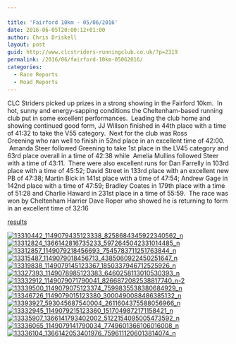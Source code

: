 ```yaml
---

title: 'Fairford 10km - 05/06/2016'
date: 2016-06-05T20:00:12+01:00
author: Chris Driskell
layout: post
guid: http://www.clcstriders-runningclub.co.uk/?p=2319
permalink: /2016/06/fairford-10km-05062016/
categories:
  - Race Reports
  - Road Reports
---
```

CLC Striders picked up prizes in a strong showing in the Fairford 10km.  In hot, sunny and energy-sapping conditions the Cheltenham-based running club put in some excellent performances.  Leading the club home and showing continued good form, JJ Willson finished in 44th place with a time of 41:32 to take the V55 category.  Next for the club was Ross Greening who ran well to finish in 52nd place in an excellent time of 42:00.  Amanda Steer followed Greening to take 1st place in the LV45 category and 63rd place overall in a time of 42:38 while  Amelia Mullins followed Steer with a time of 43:11.  There were also excellent runs for Dan Farrelly in 103rd place with a time of 45:52; David Street in 133rd place with an excellent new PB of 47:38; Martin Bick in 141st place with a time of 47:54; Andrew Gage in 142nd place with a time of 47:59; Bradley Coates in 179th place with a time of 51:28 and Charlie Haward in 231st place in a time of 55:59.  The race was won by Cheltenham Harrier Dave Roper who showed he is returning to form in an excellent time of 32:16

[results](http://dbmaxresults.co.uk/Results.aspx?CId=16421&RId=6124&EId=1)

[<img class="alignnone size-medium wp-image-2322" src="/Images/2016/06/13310442_1149079435123338_8258684345922340562_n-225x300.jpg" alt="13310442_1149079435123338_8258684345922340562_n" width="225" height="300" srcset="/Images/2016/06/13310442_1149079435123338_8258684345922340562_n-225x300.jpg 225w, /Images/2016/06/13310442_1149079435123338_8258684345922340562_n.jpg 720w" sizes="(max-width: 225px) 100vw, 225px" />](/Images/2016/06/13310442_1149079435123338_8258684345922340562_n.jpg) [<img class="alignnone size-medium wp-image-2323" src="/Images/2016/06/13312824_1366142816735233_5972645042331014485_n-300x203.jpg" alt="13312824_1366142816735233_5972645042331014485_n" width="300" height="203" srcset="/Images/2016/06/13312824_1366142816735233_5972645042331014485_n-300x203.jpg 300w, /Images/2016/06/13312824_1366142816735233_5972645042331014485_n-768x520.jpg 768w, /Images/2016/06/13312824_1366142816735233_5972645042331014485_n.jpg 960w" sizes="(max-width: 300px) 100vw, 300px" />](/Images/2016/06/13312824_1366142816735233_5972645042331014485_n.jpg) [<img class="alignnone size-medium wp-image-2324" src="/Images/2016/06/13312857_1149079218456693_7545783711251763844_n-225x300.jpg" alt="13312857_1149079218456693_7545783711251763844_n" width="225" height="300" srcset="/Images/2016/06/13312857_1149079218456693_7545783711251763844_n-225x300.jpg 225w, /Images/2016/06/13312857_1149079218456693_7545783711251763844_n.jpg 720w" sizes="(max-width: 225px) 100vw, 225px" />](/Images/2016/06/13312857_1149079218456693_7545783711251763844_n.jpg) [<img class="alignnone size-medium wp-image-2325" src="/Images/2016/06/13315487_1149079018456713_4385060922450251647_n-225x300.jpg" alt="13315487_1149079018456713_4385060922450251647_n" width="225" height="300" srcset="/Images/2016/06/13315487_1149079018456713_4385060922450251647_n-225x300.jpg 225w, /Images/2016/06/13315487_1149079018456713_4385060922450251647_n.jpg 720w" sizes="(max-width: 225px) 100vw, 225px" />](/Images/2016/06/13315487_1149079018456713_4385060922450251647_n.jpg) [<img class="alignnone size-medium wp-image-2326" src="/Images/2016/06/13319838_1149079145123367_1850337946712525926_n-225x300.jpg" alt="13319838_1149079145123367_1850337946712525926_n" width="225" height="300" srcset="/Images/2016/06/13319838_1149079145123367_1850337946712525926_n-225x300.jpg 225w, /Images/2016/06/13319838_1149079145123367_1850337946712525926_n.jpg 720w" sizes="(max-width: 225px) 100vw, 225px" />](/Images/2016/06/13319838_1149079145123367_1850337946712525926_n.jpg) [<img class="alignnone size-medium wp-image-2327" src="/Images/2016/06/13327393_1149078985123383_6460258113010530393_n-225x300.jpg" alt="13327393_1149078985123383_6460258113010530393_n" width="225" height="300" srcset="/Images/2016/06/13327393_1149078985123383_6460258113010530393_n-225x300.jpg 225w, /Images/2016/06/13327393_1149078985123383_6460258113010530393_n.jpg 720w" sizes="(max-width: 225px) 100vw, 225px" />](/Images/2016/06/13327393_1149078985123383_6460258113010530393_n.jpg) [<img class="alignnone size-medium wp-image-2328" src="/Images/2016/06/13332912_1149079071790041_8266872082538817740_n-2-225x300.jpg" alt="13332912_1149079071790041_8266872082538817740_n-2" width="225" height="300" srcset="/Images/2016/06/13332912_1149079071790041_8266872082538817740_n-2-225x300.jpg 225w, /Images/2016/06/13332912_1149079071790041_8266872082538817740_n-2.jpg 720w" sizes="(max-width: 225px) 100vw, 225px" />](/Images/2016/06/13332912_1149079071790041_8266872082538817740_n-2.jpg) [<img class="alignnone size-medium wp-image-2334" src="/Images/2016/06/13339500_1149079075123374_7599835538380684929_n-225x300.jpg" alt="13339500_1149079075123374_7599835538380684929_n" width="225" height="300" srcset="/Images/2016/06/13339500_1149079075123374_7599835538380684929_n-225x300.jpg 225w, /Images/2016/06/13339500_1149079075123374_7599835538380684929_n.jpg 720w" sizes="(max-width: 225px) 100vw, 225px" />](/Images/2016/06/13339500_1149079075123374_7599835538380684929_n.jpg) [<img class="alignnone size-medium wp-image-2335" src="/Images/2016/06/13346726_1149079015123380_3000490088486385132_n-225x300.jpg" alt="13346726_1149079015123380_3000490088486385132_n" width="225" height="300" srcset="/Images/2016/06/13346726_1149079015123380_3000490088486385132_n-225x300.jpg 225w, /Images/2016/06/13346726_1149079015123380_3000490088486385132_n.jpg 720w" sizes="(max-width: 225px) 100vw, 225px" />](/Images/2016/06/13346726_1149079015123380_3000490088486385132_n.jpg) [<img class="alignnone size-medium wp-image-2336" src="/Images/2016/06/13393927_593045687540004_2611604375588056966_n-225x300.jpg" alt="13393927_593045687540004_2611604375588056966_n" width="225" height="300" srcset="/Images/2016/06/13393927_593045687540004_2611604375588056966_n-225x300.jpg 225w, /Images/2016/06/13393927_593045687540004_2611604375588056966_n.jpg 720w" sizes="(max-width: 225px) 100vw, 225px" />](/Images/2016/06/13393927_593045687540004_2611604375588056966_n.jpg)[<img class="alignnone size-medium wp-image-2330" src="/Images/2016/06/13332945_1149079215123360_1517049872171158421_n-225x300.jpg" alt="13332945_1149079215123360_1517049872171158421_n" width="225" height="300" srcset="/Images/2016/06/13332945_1149079215123360_1517049872171158421_n-225x300.jpg 225w, /Images/2016/06/13332945_1149079215123360_1517049872171158421_n.jpg 720w" sizes="(max-width: 225px) 100vw, 225px" />](/Images/2016/06/13332945_1149079215123360_1517049872171158421_n.jpg) [<img class="alignnone size-medium wp-image-2331" src="/Images/2016/06/13335907_1366141793402002_5122154095005473592_n-178x300.jpg" alt="13335907_1366141793402002_5122154095005473592_n" width="178" height="300" srcset="/Images/2016/06/13335907_1366141793402002_5122154095005473592_n-178x300.jpg 178w, /Images/2016/06/13335907_1366141793402002_5122154095005473592_n.jpg 568w" sizes="(max-width: 178px) 100vw, 178px" />](/Images/2016/06/13335907_1366141793402002_5122154095005473592_n.jpg) [<img class="alignnone size-medium wp-image-2332" src="/Images/2016/06/13336065_1149079141790034_7749601366106016008_n-225x300.jpg" alt="13336065_1149079141790034_7749601366106016008_n" width="225" height="300" srcset="/Images/2016/06/13336065_1149079141790034_7749601366106016008_n-225x300.jpg 225w, /Images/2016/06/13336065_1149079141790034_7749601366106016008_n.jpg 720w" sizes="(max-width: 225px) 100vw, 225px" />](/Images/2016/06/13336065_1149079141790034_7749601366106016008_n.jpg) [<img class="alignnone size-medium wp-image-2333" src="/Images/2016/06/13336104_1366142053401976_7596111206013814074_n-188x300.jpg" alt="13336104_1366142053401976_7596111206013814074_n" width="188" height="300" srcset="/Images/2016/06/13336104_1366142053401976_7596111206013814074_n-188x300.jpg 188w, /Images/2016/06/13336104_1366142053401976_7596111206013814074_n.jpg 603w" sizes="(max-width: 188px) 100vw, 188px" />](/Images/2016/06/13336104_1366142053401976_7596111206013814074_n.jpg)

&nbsp;

&nbsp;

&nbsp;